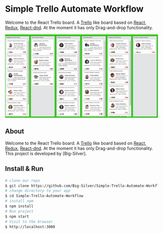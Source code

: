 # Simple Trello Automate Workflow
Welcome to the React Trello board. A [Trello](http://trello.com) like board based on [React](https://facebook.github.io/react/), [Redux](https://github.com/reactjs/redux), [React-dnd](https://github.com/gaearon/react-dnd). At the moment it has only Drag-and-drop functionality.

![`board`](/src/assets/images/trello-workflow.png)

## About

Welcome to the React Trello board. A [Trello](http://trello.com) like board based on [React](https://facebook.github.io/react/), [Redux](https://github.com/reactjs/redux), [React-dnd](https://github.com/gaearon/react-dnd). At the moment it has only Drag-and-drop functionality.
This project is developed by [Big-Silver].

## Install & Run

```bash
# clone our repo
$ git clone https://github.com/Big-Silver/Simple-Trello-Automate-Workflow.git
# change directory to your app
$ cd Simple-Trello-Automate-Workflow
# install npm
$ npm install
# Run project
$ npm start
# Visit to the browser
$ http://localhost:3000
```